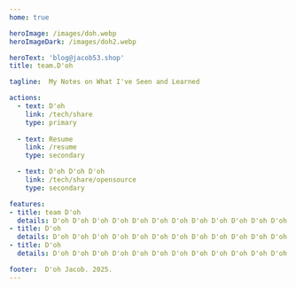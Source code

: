 ```yaml
---
home: true

heroImage: /images/doh.webp
heroImageDark: /images/doh2.webp

heroText: 'blog@jacob53.shop'
title: team.D'oh

tagline:  My Notes on What I've Seen and Learned

actions:
  - text: D'oh
    link: /tech/share
    type: primary
  
  - text: Resume
    link: /resume
    type: secondary

  - text: D'oh D'oh D'oh
    link: /tech/share/opensource
    type: secondary

features:
- title: team D'oh
  details: D'oh D'oh D'oh D'oh D'oh D'oh D'oh D'oh D'oh D'oh D'oh D'oh D'oh D'oh D'oh D'oh D'oh D'oh
- title: D'oh 
  details: D'oh D'oh D'oh D'oh D'oh D'oh D'oh D'oh D'oh D'oh D'oh D'oh D'oh D'oh D'oh D'oh D'oh D'oh D'oh D'oh D'oh D'oh D'oh D'oh D'oh D'oh D'oh D'oh D'oh D'oh D'oh D'oh D'oh D'oh D'oh D'oh D'oh D'oh D'oh D'oh D'oh D'oh D'oh D'oh 
- title: D'oh 
  details: D'oh D'oh D'oh D'oh D'oh D'oh D'oh D'oh D'oh D'oh D'oh D'oh D'oh D'oh D'oh D'oh D'oh D'oh D'oh D'oh D'oh D'oh D'oh D'oh D'oh D'oh D'oh D'oh D'oh D'oh D'oh D'oh D'oh D'oh D'oh D'oh D'oh D'oh D'oh D'oh D'oh D'oh D'oh D'oh 

footer:  D'oh Jacob. 2025.
---
```

